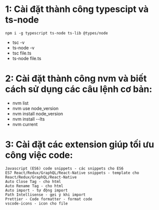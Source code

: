 # 1: Cài đặt thành công typescipt và ts-node

```
npm i -g typescript ts-node ts-lib @types/node
```

- tsc -v
- ts-node -v
- tsc file.ts
- ts-node file.ts

# 2: Cài đặt thành công nvm và biết cách sử dụng các câu lệnh cơ bản:

- nvm list
- nvm use node_version
- nvm install node_version
- nvm install --lts
- nvm current

# 3: Cài đặt các extension giúp tối ưu công việc code:

```
Javascript (ES6) code snippets - các snippets cho ES6
ES7 React/Redux/GraphQL/React-Native snippets - template cho React/Redux/GraphQL/React-Native
Auto Close Tag - cho html
Auto Rename Tag - cho html
Auto import - tự động import
Path Intellisense - gợi ý khi import
Prettier - Code formatter - format code
vscode-icons - icon cho file
```
